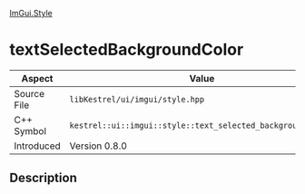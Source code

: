 [ImGui.Style](index.md)
# textSelectedBackgroundColor
| Aspect | Value |
| --- | --- |
| Source File | `libKestrel/ui/imgui/style.hpp` |
| C++ Symbol | `kestrel::ui::imgui::style::text_selected_background_color` |
| Introduced | Version 0.8.0 |
## Description
